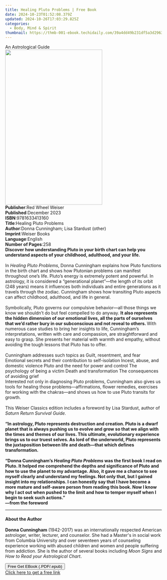 ```yaml
---
title: Healing Pluto Problems | Free Book
date: 2024-10-23T01:52:08.379Z
updated: 2024-10-26T17:03:29.825Z
categories:
  - Body, Mind & Spirit
thumbnail: https://thmb-001-ebook.techidaily.com/39a4dd49b231df5a3d2963139e3e53a2155c5f5c79721eaa1b651903b45fff32.jpg
---
```

<main id="book-container">
  <div class="flex flex-col">
    <div class="book-brief flex-1 py-6 px-4 sm:p-6 md:py-10 md:px-8">
      <!-- brief-->
      <div class="book-brief-main">An Astrological Guide</div>
    </div>
    <div
      class="book-meta-info flex-1 grid gap-4 col-start-1 col-end-3 row-start-1 sm:mb-6 sm:grid-cols-4 lg:gap-6 lg:col-start-2 lg:row-end-6 lg:row-span-6 lg:mb-0"
    >
      <div
        class="book-meta-info-left place-content-center mt-4 p-4 text-sm leading-6 col-start-2 col-span-2 dark:text-slate-400"
      >
        <img
          class="w-full h-500 object-cover rounded-lg sm:h-255 sm:col-span-2 lg:col-span-full"
          src="https://img-001-ebook.techidaily.com/263abda9a9d8fd9e1576031a6917a78cfe272c1e425153bae5bab8a8b0d88a9a.jpg"
          alt=""
          width="312"
          height="500"
        />
      </div>
      <div
        class="book-meta-info-right mt-2 col-start-1 row-start-2 col-span-3 self-center"
      >
        <!-- meta data  -->
        <div class="flex flex-col px-4 md:px-8">
          <div class="flex-1">
            <strong>Publisher</strong>:<span class="px-2"
              >Red Wheel Weiser</span
            >
          </div>
          <div class="flex-1">
            <strong>Published</strong>:<span class="px-2">December 2023</span>
          </div>
          <div class="flex-1">
            <strong>ISBN</strong>:<span class="px-2">9781633413160</span>
          </div>
          <div class="flex-1">
            <strong>Title</strong>:<span class="px-2"
              >Healing Pluto Problems</span
            >
          </div>
          <div class="flex-1">
            <strong>Author</strong>:<span class="px-2"
              >Donna Cunningham; Lisa Stardust (other)</span
            >
          </div>
          <div class="flex-1">
            <strong>Imprint</strong>:<span class="px-2">Weiser Books</span>
          </div>
          <div class="flex-1">
            <strong>Language</strong>:<span class="px-2">English</span>
          </div>
          <div class="flex-1">
            <strong>Number of Pages</strong>:<span class="px-2">258</span>
          </div>
        </div>
      </div>
    </div>
    <div class="book-description flex-1 py-6 px-4 sm:p-6 md:py-10 md:px-8">
      <div class="book-description-main">
        <div accordion-content="" id="description">
          <b
            >Discover how understanding Pluto in your birth chart can help you
            understand aspects of your childhood, adulthood, and your life.</b
          ><br />
          &nbsp;<br />
          In <i>Healing Pluto Problems</i>, Donna Cunningham explains how Pluto
          functions in the birth chart and shows how Plutonian problems can
          manifest throughout one’s life. Pluto’s energy is extremely potent and
          powerful. In astrology, it is considered a “generational planet”—the
          length of its orbit (248 years) means it influences both individuals
          and entire generations as it travels through the zodiac. Cunningham
          shows how transiting Pluto aspects can affect childhood, adulthood,
          and life in general.<br />
          &nbsp;<br />
          Symbolically, Pluto governs our compulsive behavior—all those things
          we know we shouldn’t do but feel compelled to do anyway.
          <b
            >It also represents the hidden dimension of our emotional lives, all
            the parts of ourselves that we’d rather bury in our subconscious and
            not reveal to others. </b
          >With numerous case studies to bring her insights to life,
          Cunningham’s interpretations, written with care and compassion, are
          straightforward and easy to grasp. She presents her material with
          warmth and empathy, without avoiding the tough lessons that Pluto has
          to offer.<br />
          &nbsp;<br />
          Cunningham addresses such topics as Guilt, resentment, and fear
          Emotional secrets and their contribution to self-isolation Incest,
          abuse, and domestic violence Pluto and the need for power and control
          The psychology of being a victim Death and transformation The
          consequences of avoiding grief &nbsp;<br />
          Interested not only in diagnosing Pluto problems, Cunningham also
          gives us tools for healing those problems—affirmations, flower
          remedies, exercises for working with the chakras—and shows us how to
          use Pluto transits for growth.<br />
          &nbsp;<br />
          This Weiser Classics edition includes a foreword by Lisa Stardust,
          author of <i>Saturn Return Survival Guide.</i><br />
          &nbsp;<br /><b
            >“In astrology, Pluto represents destruction and creation. Pluto is
            a dwarf planet that is always pushing us to evolve and grow so that
            we align with the times and themes of our lives. This ultimate,
            evolutionary experience brings us to our truest selves. As lord of
            the underworld, Pluto represents the juxtaposition between life and
            death—that which defines transformation.&nbsp;<br />
            &nbsp;<br />
            “Donna Cunningham’s<i> Healing Pluto Problems </i>was the first book
            I read on Pluto. It helped me comprehend the depths and significance
            of Pluto and how to use the planet to my advantage. Also, it gave me
            a chance to see myself clearly and understand my feelings. Not only
            that, but I gained insight into my relationships. I can honestly say
            that I have become a more mature and self-aware person from reading
            this book. Now I know why I act out when pushed to the limit and how
            to temper myself when I begin to seek such actions.”<br />
            —from the foreword</b
          >
        </div>
        <div class="accordion-fader"></div>
      </div>
    </div>
    <div class="book-excerpts flex-1 py-6 px-4 sm:p-6 md:py-10 md:px-8">
      <!-- excerpts-->
      <div class="book-excerpts-main">
        <hr />
        <h4 class="placeholder placeholder-heading">
          <span>About the Author</span>
        </h4>
        <p>
          <b>Donna Cunningham</b> (1942-2017) was an internationally respected
          American astrologer, writer, lecturer, and counselor. She had a
          Master's in social work from Columbia University and over seventeen
          years of counseling experience working with abused children and women
          and people suffering from addiction. She is the author of several
          books including <i>Moon Signs </i>and
          <i>How to Read your Astrological Chart</i>.
        </p>
      </div>
    </div>
    <div
      class="book-about-author flex-1 py-6 px-4 sm:p-6 md:py-10 md:px-8"
    ></div>
    <div class="book-free-get flex-1 py-6 px-4 sm:p-6 md:py-10 md:px-8">
      <button
        id="btn-free-get"
        class="bg-blue-500 hover:bg-blue-700 text-white font-bold py-2 px-4 rounded"
      >
        Free Get EBook (.PDF/.epub)
      </button>
      <div id="countdown-display" class="px-2 text-lg mt-2"></div>
      <a
        id="free-link"
        class="hidden bg-blue-500 hover:bg-blue-700 text-white font-bold py-2 px-4 rounded"
        href="https://www.ebooks.com/en-us/book/210780143/healing-pluto-problems/donna-cunningham/"
        target="_blank"
        >Click here to get a free link</a
      >
    </div>
    <script>
      let countdownTime = 0;
      let countdownInterval = null;
      document
        .getElementById('btn-free-get')
        .addEventListener('click', startCountdown);
      function startCountdown() {
        countdownTime = new Date().getTime() + 60000 * 3;
        countdownInterval = setInterval(updateCountdown, 1000);
        document.getElementById('btn-free-get').disabled = true;
        document
          .getElementById('btn-free-get')
          .classList.add('bg-gray-500', 'cursor-not-allowed');
      }
      function updateCountdown() {
        let currentTime = new Date().getTime();
        let timeLeft = countdownTime - currentTime;
        let secondsLeft = Math.floor(timeLeft / 1000);
        document.getElementById('countdown-display').innerHTML =
          `Remaining time: ${secondsLeft} seconds.`;
        if (secondsLeft <= 0) {
          clearInterval(countdownInterval);
          document.getElementById('btn-free-get').classList.add('hidden');
          document.getElementById('free-link').classList.remove('hidden');
          document.getElementById('countdown-display').innerHTML = '';
        }
      }
    </script>
  </div>
</main>

<ins class="adsbygoogle"
      style="display:block"
      data-ad-client="ca-pub-7571918770474297"
      data-ad-slot="8358498916"
      data-ad-format="auto"
      data-full-width-responsive="true"></ins>
    